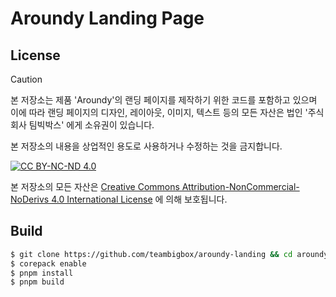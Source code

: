 # Aroundy Landing Page

## License

> [!CAUTION]
> 본 저장소는 제품 'Aroundy'의 랜딩 페이지를 제작하기 위한 코드를 포함하고 있으며 이에 따라 랜딩 페이지의 디자인, 레이아웃, 이미지, 텍스트 등의 모든 자산은 법인 '주식회사 팀빅박스' 에게 소유권이 있습니다.
> 
> 본 저장소의 내용을 상업적인 용도로 사용하거나 수정하는 것을 금지합니다.

[![CC BY-NC-ND 4.0][cc-by-nc-nd-image]][cc-by-nc-nd]

본 저장소의 모든 자산은 [Creative Commons Attribution-NonCommercial-NoDerivs 4.0 International License][cc-by-nc-nd] 에 의해 보호됩니다.

## Build

```sh
$ git clone https://github.com/teambigbox/aroundy-landing && cd aroundy-landing
$ corepack enable
$ pnpm install
$ pnpm build
```

[cc-by-nc-nd]: http://creativecommons.org/licenses/by-nc-nd/4.0/
[cc-by-nc-nd-image]: https://licensebuttons.net/l/by-nc-nd/4.0/88x31.png
